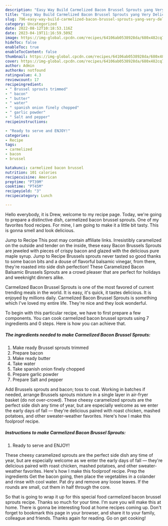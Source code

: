 ```yaml
---
description: "Easy Way Build Carmelized Bacon Brussel Sprouts yang Very Delicious}"
title: "Easy Way Build Carmelized Bacon Brussel Sprouts yang Very Delicious}"
slug: 796-easy-way-build-carmelized-bacon-brussel-sprouts-yang-very-delicious
category: Uncategorized
date: 2022-08-12T10:18:53.116Z
date: 2023-04-19T11:16:59.509Z
image: https://img-global.cpcdn.com/recipes/64106ab0538928da/680x482cq70/carmelized-bacon-brussel-sprouts-recipe-main-photo.jpg
hideToc: false
enableToc: true
enableTocContent: false
thumbnail: https://img-global.cpcdn.com/recipes/64106ab0538928da/680x482cq70/carmelized-bacon-brussel-sprouts-recipe-main-photo.jpg
cover: https://img-global.cpcdn.com/recipes/64106ab0538928da/680x482cq70/carmelized-bacon-brussel-sprouts-recipe-main-photo.jpg
author: Admin
authorAv: notfound
ratingvalue: 4.3
reviewcount: 17
recipeingredient:
- " Brussel sprouts trimmed"
- " bacon"
- " butter"
- " water"
- " spanish onion finely chopped"
- " garlic powder"
- " Salt and pepper"
recipeinstructions:

- "Ready to serve and ENJOY!"
categories:
- Recipe
tags:
- carmelized
- bacon
- brussel

katakunci: carmelized bacon brussel 
nutrition: 101 calories
recipecuisine: American
preptime: "PT39M"
cooktime: "PT45M"
recipeyield: "3"
recipecategory: Lunch

---
```



Hello everybody, it is Drew, welcome to my recipe page. Today, we're going to prepare a distinctive dish, carmelized bacon brussel sprouts. One of my favorites food recipes. For mine, I am going to make it a little bit tasty. This is gonna smell and look delicious.

Jump to Recipe This post may contain affiliate links. Irresistibly caramelized on the outside and tender on the inside, these easy Bacon Brussels Sprouts are jeweled with pieces of crispy bacon and glazed with the delicious pure maple syrup. Jump to Recipe Brussels sprouts never tasted so good thanks to some bacon bits and a douse of flavorful balsamic vinegar, from there, they&#39;re roasted into side dish perfection! These Caramelized Bacon Balsamic Brussels Sprouts are a crowd pleaser that are perfect for holidays and weeknight dinners alike.

Carmelized Bacon Brussel Sprouts is one of the most favored of current trending meals in the world. It is easy, it's quick, it tastes delicious. It is enjoyed by millions daily. Carmelized Bacon Brussel Sprouts is something which I've loved my entire life. They're nice and they look wonderful.


To begin with this particular recipe, we have to first prepare a few components. You can cook carmelized bacon brussel sprouts using 7 ingredients and 0 steps. Here is how you can achieve that.

<!--inarticleads1-->

##### The ingredients needed to make Carmelized Bacon Brussel Sprouts:

1. Make ready  Brussel sprouts trimmed
1. Prepare  bacon
1. Make ready  butter
1. Take  water
1. Take  spanish onion finely chopped
1. Prepare  garlic powder
1. Prepare  Salt and pepper


Add Brussels sprouts and bacon; toss to coat. Working in batches if needed, arrange Brussels sprouts mixture in a single layer in air-fryer basket (do not over-crowd). These cheesy caramelized sprouts are the perfect side dish any time of year, but are especially welcome as we enter the early days of fall — they&#39;re delicious paired with roast chicken, mashed potatoes, and other sweater-weather favorites. Here&#39;s how I make this foolproof recipe. 

<!--inarticleads2-->

##### Instructions to make Carmelized Bacon Brussel Sprouts:


1. Ready to serve and ENJOY!

These cheesy caramelized sprouts are the perfect side dish any time of year, but are especially welcome as we enter the early days of fall — they&#39;re delicious paired with roast chicken, mashed potatoes, and other sweater-weather favorites. Here&#39;s how I make this foolproof recipe. Prep the ingredients Get the bacon going, then place the vegetables in a colander and rinse with cool water. Pat dry and remove any loose leaves. If the rounds are small, cut them in half through the core. 

So that is going to wrap it up for this special food carmelized bacon brussel sprouts recipe. Thanks so much for your time. I'm sure you will make this at home. There is gonna be interesting food at home recipes coming up. Don't forget to bookmark this page in your browser, and share it to your family, colleague and friends. Thanks again for reading. Go on get cooking!

